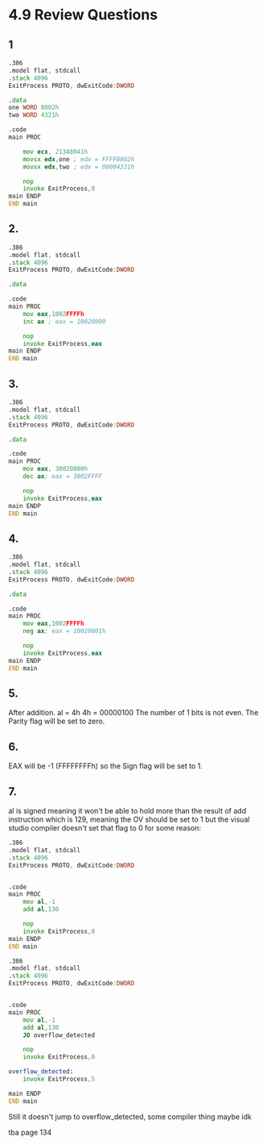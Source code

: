 # 4.9 Review Questions 
## 1 

```asm
.386
.model flat, stdcall
.stack 4096
ExitProcess PROTO, dwExitCode:DWORD

.data
one WORD 8002h
two WORD 4321h

.code 
main PROC

	mov ecx, 21348041h
	movsx edx,one ; edx = FFFF8002h
	movsx edx,two ; edx = 00004321h

	nop
	invoke ExitProcess,0
main ENDP
END main
```

## 2.
```asm
.386
.model flat, stdcall
.stack 4096
ExitProcess PROTO, dwExitCode:DWORD

.data

.code 
main PROC
	mov eax,1002FFFFh
	inc ax ; eax = 10020000 

	nop
	invoke ExitProcess,eax
main ENDP
END main
```

## 3. 
```asm
.386
.model flat, stdcall
.stack 4096
ExitProcess PROTO, dwExitCode:DWORD

.data

.code 
main PROC
	mov eax, 30020000h
	dec ax; eax = 3002FFFF

	nop
	invoke ExitProcess,eax
main ENDP
END main
```

## 4.
```asm
.386
.model flat, stdcall
.stack 4096
ExitProcess PROTO, dwExitCode:DWORD

.data

.code 
main PROC
	mov eax,1002FFFFh
	neg ax; eax = 10020001h

	nop
	invoke ExitProcess,eax
main ENDP
END main
```

## 5.
After addition.
al = 4h
4h = 00000100
The number of 1 bits is not even.
The Parity flag will be set to zero.

## 6.
EAX will be -1 (FFFFFFFFh) so the Sign flag will be set to 1.

## 7.
al is signed meaning it won't be able to hold more than the result of add instruction which is 129, meaning the OV should be set to 1 but the visual studio compiler doesn't set that flag to 0 for some reason:
```asm
.386
.model flat, stdcall
.stack 4096
ExitProcess PROTO, dwExitCode:DWORD


.code 
main PROC
	mov al,-1
	add al,130

	nop
	invoke ExitProcess,0
main ENDP
END main
```

```asm
.386
.model flat, stdcall
.stack 4096
ExitProcess PROTO, dwExitCode:DWORD


.code 
main PROC
	mov al,-1
	add al,130
	JO overflow_detected

	nop
	invoke ExitProcess,0

overflow_detected:
	invoke ExitProcess,5

main ENDP
END main
```

Still it doesn't jump to overflow_detected, some compiler thing maybe idk

tba page 134